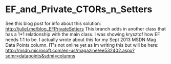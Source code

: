 EF_and_Private_CTORs_n_Setters
==============================
See this blog post for info about this solution: http://juliel.me/blog_EFPrivateSetters
This branch adds in another class that has a 1*1 relationship with the main class. I was showing krysztof how EF needs 1:1 to be. I actually wrote about this for my Sept 2013 MSDN Mag Data Points column.
IT's not online yet as Im writing this but will be here:
http://msdn.microsoft.com/en-us/magazine/ee532402.aspx?sdmr=datapoints&sdmi=columns
